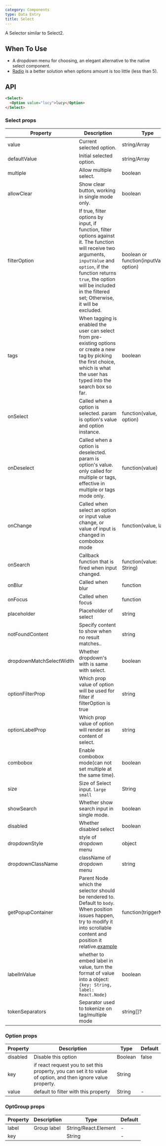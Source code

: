 ```yaml
---
category: Components
type: Data Entry
title: Select
---
```


A Selector similar to Select2.

## When To Use

- A dropdown menu for choosing, an elegant alternative to the native select component.
- [Radio](/components/radio/) is a better solution when options amount is too little (less than 5).

## API

```html
<Select>
  <Option value="lucy">lucy</Option>
</Select>
```

### Select props

| Property     | Description           | Type     | Default       |
|----------|----------------|----------|--------------|
| value    | Current selected option. | string/Array<String>   |  -  |
| defaultValue | Initial selected option. | string/Array<String>   |  -  |
| multiple   | Allow multiple select. | boolean | false |
| allowClear   | Show clear button, working in single mode only. | boolean | false |
| filterOption | If true, filter options by input, if function, filter options against it. The function will receive two arguments, `inputValue` and `option`, if the function returns `true`, the option will be included in the filtered set; Otherwise, it will be excluded. | boolean or function(inputValue, option) | true     |
| tags | When tagging is enabled the user can select from pre-existing options or create a new tag by picking the first choice, which is what the user has typed into the search box so far. | boolean |false |
| onSelect | Called when a option is selected. param is option's value and option instance. | function(value, option) | -   |
| onDeselect | Called when a option is deselected. param is option's value. only called for multiple or tags, effective in multiple or tags mode only. |  function(value) | -   |
| onChange | Called when select an option or input value change, or value of input is changed in combobox mode | function(value, label) | - |
| onSearch | Callback function that is fired when input changed. | function(value: String) |  |
| onBlur | Called when blur | function | - |
| onFocus | Called when focus | function | - |
| placeholder | Placeholder of select | string | - |
| notFoundContent | Specify content to show when no result matches..| string | 'Not Found' |
| dropdownMatchSelectWidth | Whether dropdown's with is same with select. | boolean | true |
| optionFilterProp | Which prop value of option will be used for filter if filterOption is true | string | value |
| optionLabelProp | Which prop value of option will render as content of select. | string | `children` |
| combobox | Enable combobox mode(can not set multiple at the same time). | boolean | false |
| size    | Size of Select input. `large` `small`  | String      |      default      |
| showSearch | Whether show search input in single mode.| boolean | false |
| disabled | Whether disabled select | boolean | false |
| dropdownStyle | style of dropdown menu | object | - |
| dropdownClassName | className of dropdown menu | string | - |
| getPopupContainer | Parent Node which the selector should be rendered to. Default to `body`. When position issues happen, try to modify it into scrollable content and position it relative.[example](http://codepen.io/anon/pen/xVBOVQ?editors=001) | function(triggerNode) | () => document.body |
| labelInValue | whether to embed label in value, turn the format of value into a object: `{key: String, label: React.Node}` | boolean | false |
| tokenSeparators | Separator used to tokenize on tag/multiple mode | string[]? |  |


### Option props

| Property     | Description         | Type    | Default       |
|----------|----------------|----------|--------------|
| disabled    | Disable this option | Boolean   |  false  |
| key   | if react request you to set this property, you can set it to value of option, and then ignore value property. |  String |  |
| value   | default to filter with this property | String | - |

### OptGroup props

| Property     | Description           | Type     | Default          |
|----------|----------------|----------|-----------------|
| label    | Group label           | String/React.Element | -  |
| key      |                |  String  | -               |
